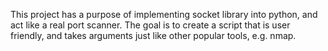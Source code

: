 This project has a purpose of implementing socket library into python, and act like a real port scanner. The goal is to create a script that is user friendly, and takes arguments just like other popular tools, e.g. nmap.
